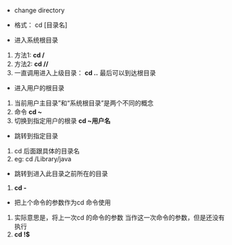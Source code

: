 * change directory

* 格式： cd [目录名]

* 进入系统根目录
 1. 方法1: **cd /**
 2. 方法2: **cd //**
 3. 一直调用进入上级目录： **cd ..** 最后可以到达根目录

* 进入用户的根目录
 1. 当前用户主目录”和“系统根目录”是两个不同的概念
 2. 命令 **cd ~**
 3. 切换到指定用户的根录 **cd ~用户名**

* 跳转到指定目录
 1. cd 后面跟具体的目录名
 2. eg: cd /Library/java

* 跳转到进入此目录之前所在的目录
 1. **cd -**

* 把上个命令的参数作为cd 命令使用
 1. 实际意思是，将上一次cd 的命令的参数 当作这一次命令的参数，但是还没有执行
 2. **cd !$**
